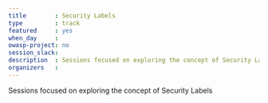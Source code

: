 ```yaml
---
title        : Security Labels
type         : track
featured     : yes
when_day     : 
owasp-project: no
session_slack: 
description  : Sessions focused on exploring the concept of Security Labels
organizers   :
---
```


Sessions focused on exploring the concept of Security Labels
